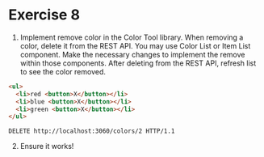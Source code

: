# Exercise 8

1. Implement remove color in the Color Tool library. When removing a color, delete it from the REST API. You may use Color List or Item List component. Make the necessary changes to implement the remove within those components. After deleting from the REST API, refresh list to see the color removed.

```html
<ul>
  <li>red <button>X</button></li>
  <li>blue <button>X</button></li>
  <li>green <button>X</button></li>
</ul>
```

```http
DELETE http://localhost:3060/colors/2 HTTP/1.1
```

2. Ensure it works!
